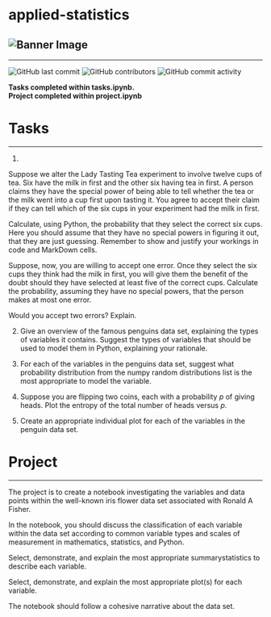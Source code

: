 # applied-statistics

![Banner Image](./img/FUNDAMENTALS_OF_DATA_ANALYSIS.png)
---
---
![GitHub last commit](https://img.shields.io/github/last-commit/damienfarrell/applied-statistics)
![GitHub contributors](https://img.shields.io/github/contributors/damienfarrell/applied-statistics)
![GitHub commit activity](https://img.shields.io/github/commit-activity/w/damienfarrell/applied-statistics)

**Tasks completed within tasks.ipynb.** <br>
**Project completed within project.ipynb**

# Tasks

---
1. 

Suppose we alter the Lady Tasting Tea experiment to involve twelve cups of tea. Six have the milk in first and the other six having tea in first. A person claims they have the special power of being able to tell whether the tea or the milk went into a cup first upon tasting it. You agree to accept their claim if they can tell which of the six cups in your experiment had the milk in first.

Calculate, using Python, the probability that they select the correct six cups. Here you should assume that they have no special powers in figuring it out, that they are just guessing. Remember to show and justify your workings in code and MarkDown cells.

Suppose, now, you are willing to accept one error. Once they select the six cups they think had the milk in first, you will give them the benefit of the doubt should they have selected at least five of the correct cups. Calculate the probability, assuming they have no special powers, that the person makes at most one error.

Would you accept two errors? Explain.

2. Give an overview of the famous penguins data set, explaining the types of variables it contains. Suggest the types of variables that should be used to model them in Python, explaining your rationale.

3. For each of the variables in the penguins data set, suggest what probability distribution from the numpy random distributions list is the most appropriate to model the variable.

4. Suppose you are flipping two coins, each with a probability $p$ of giving heads. Plot the entropy of the total number of heads versus $p$.

5. Create an appropriate individual plot for each of the variables in the penguin data set.

# Project
---

The project is to create a notebook investigating the variables and data points within the well-known iris flower data set associated with Ronald A Fisher. 

In the notebook, you should discuss the classification of each variable within the data set according to common variable types and scales of measurement in mathematics, statistics, and Python.

Select, demonstrate, and explain the most appropriate summarystatistics to describe each variable.

Select, demonstrate, and explain the most appropriate plot(s) for each variable.

The notebook should follow a cohesive narrative about the data set.